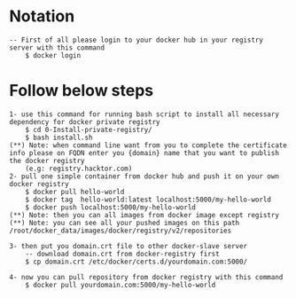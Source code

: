 
# Notation
    -- First of all please login to your docker hub in your registry server with this command
        $ docker login

# Follow below steps
    1- use this command for running bash script to install all necessary dependency for docker private registry
        $ cd 0-Install-private-registry/
        $ bash install.sh
    (**) Note: when command line want from you to complete the certificate info please on FQDN enter you {domain} name that you want to publish the docker registry
        (e.g: registry.hacktor.com)
    2- pull one simple container from docker hub and push it on your own docker registry
        $ docker pull hello-world
        $ docker tag  hello-world:latest localhost:5000/my-hello-world
        $ docker push localhost:5000/my-hello-world
    (**) Note: then you can all images from docker image except registry 
    (**) Note: you can see all your pushed images on this path /root/docker_data/images/docker/registry/v2/repositories

    3- then put you domain.crt file to other docker-slave server
        -- download domain.crt from docker-registry first
        $ cp domain.crt /etc/docker/certs.d/yourdomain.com:5000/
    
    4- now you can pull repository from docker registry with this command
        $ docker pull yourdomain.com:5000/my-hello-world
